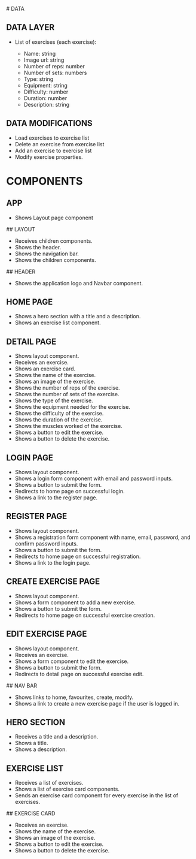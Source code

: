 # DATA

## DATA LAYER

- List of exercises (each exercise):

  - Name: string
  - Image url: string
  - Number of reps: number
  - Number of sets: numbers
  - Type: string
  - Equipment: string
  - Difficulty: number
  - Duration: number
  - Description: string

## DATA MODIFICATIONS

- Load exercises to exercise list
- Delete an exercise from exercise list
- Add an exercise to exercise list
- Modify exercise properties.

# COMPONENTS

## APP

- Shows Layout page component

## LAYOUT

- Receives children components.
- Shows the header.
- Shows the navigation bar.
- Shows the children components.

## HEADER

- Shows the application logo and Navbar component.

## HOME PAGE

- Shows a hero section with a title and a description.
- Shows an exercise list component.

## DETAIL PAGE

- Shows layout component.
- Receives an exercise.
- Shows an exercise card.
- Shows the name of the exercise.
- Shows an image of the exercise.
- Shows the number of reps of the exercise.
- Shows the number of sets of the exercise.
- Shows the type of the exercise.
- Shows the equipment needed for the exercise.
- Shows the difficulty of the exercise.
- Shows the duration of the exercise.
- Shows the muscles worked of the exercise.
- Shows a button to edit the exercise.
- Shows a button to delete the exercise.

## LOGIN PAGE

- Shows layout component.
- Shows a login form component with email and password inputs.
- Shows a button to submit the form.
- Redirects to home page on successful login.
- Shows a link to the register page.

## REGISTER PAGE

- Shows layout component.
- Shows a registration form component with name, email, password, and confirm password inputs.
- Shows a button to submit the form.
- Redirects to home page on successful registration.
- Shows a link to the login page.

## CREATE EXERCISE PAGE

- Shows layout component.
- Shows a form component to add a new exercise.
- Shows a button to submit the form.
- Redirects to home page on successful exercise creation.

## EDIT EXERCISE PAGE

- Shows layout component.
- Receives an exercise.
- Shows a form component to edit the exercise.
- Shows a button to submit the form.
- Redirects to detail page on successful exercise edit.

## NAV BAR

- Shows links to home, favourites, create, modify.
- Shows a link to create a new exercise page if the user is logged in.

## HERO SECTION

- Receives a title and a description.
- Shows a title.
- Shows a description.

## EXERCISE LIST

- Receives a list of exercises.
- Shows a list of exercise card components.
- Sends an exercise card component for every exercise in the list of exercises.

## EXERCISE CARD

- Receives an exercise.
- Shows the name of the exercise.
- Shows an image of the exercise.
- Shows a button to edit the exercise.
- Shows a button to delete the exercise.
